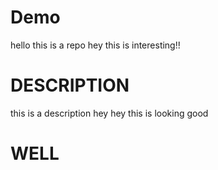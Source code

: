 # Demo

hello this is a repo hey this is interesting!!
# DESCRIPTION


this is a description
hey hey this is looking good

# WELL